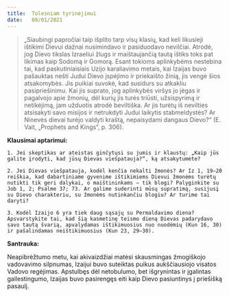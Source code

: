 ```yaml
---
title:  Tolesniam tyrinėjimui
date:   08/01/2021
---
```


> <p></p>
> „Siaubingi papročiai taip išplito tarp visų klasių, kad keli likusieji ištikimi Dievui dažnai nusimindavo ir pasiduodavo nevilčiai. Atrodė, jog Dievo tikslas Izraeliui žlugs ir maištaujančią tautą ištiks toks pat likimas kaip Sodomą ir Gomorą. Esant tokioms aplinkybėms nestebina tai, kad paskutiniaisiais Uzijo karaliavimo metais, kai Izaijas buvo pašauktas nešti Judui Dievo įspėjimo ir priekaišto žinią, jis vengė šios atsakomybės. Jis puikiai suvokė, kad susidurs su atkakliu pasipriešinimu. Kai jis suprato, jog aplinkybės viršys jo jėgas ir pagalvojo apie žmonių, dėl kurių jis turės triūsti, užsispyrimą ir netikėjimą, jam užduotis atrodė beviltiška. Ar jis turėtų iš nevilties atsisakyti savo misijos ir netrukdyti Judui laikytis stabmeldystės? Ar Ninevės dievai turėjo valdyti kraštą, nepaisydami dangaus Dievo?“ (E. Vait, „Prophets and Kings“, p. 306).

**Klausimai aptarimui:** 

`1. Jei skeptikas ar ateistas ginčytųsi su jumis ir klaustų: „Kaip jūs galite įrodyti, kad jūsų Dievas viešpatauja?“, ką atsakytumėte?`

`2. Jei Dievas viešpatauja, kodėl kenčia nekalti žmonės? Ar Iz 1, 19–20 reiškia, kad dabartiniame gyvenime ištikimiems Dievui žmonėms turėtų nutikti tik geri dalykai, o maištininkams – tik blogi? Palyginkite su Job 1, 2; Psalme 37; 73. Ar galime suderinti mūsų supratimą, susijusį su Dievo charakteriu, su žmonėms nutinkančiu blogiu? Ar turime tai daryti?`

`3. Kodėl Izaijo 6 yra tiek daug sąsajų su Permaldavimo diena? Apsvarstykite tai, kad šią kasmetinę teismo dieną Dievas padarydavo savo tautą švarią, apvalydamas ištikimuosius nuo nuodėmių (Kun 16, 30) ir pašalindamas neištikimuosius (Kun 23, 29–30).`

**Santrauka:**

Neapibrėžtumo metu, kai akivaizdžiai matėsi skausmingas žmogiškojo vadovavimo silpnumas, Izaijui buvo suteiktas puikus aukščiausiojo visatos Vadovo regėjimas. Apstulbęs dėl netobulumo, bet išgrynintas ir įgalintas gailestingumo, Izaijas buvo pasirengęs eiti kaip Dievo pasiuntinys į priešišką pasaulį.